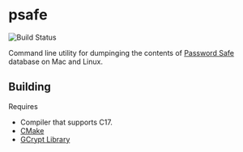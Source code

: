 psafe
=====
![Build Status](https://github.com/mockbutler/psafe/actions/workflows/meson-single-platform.yml/badge.svg)

Command line utility for dumpinging the contents of [Password Safe][pwsafe] database on Mac and Linux.

Building
--------

Requires

 * Compiler that supports C17.
 * [CMake][cmake]
 * [GCrypt Library][libgcrypt]

[pwsafe]: http://pwsafe.org/
[cmake]: http://www.cmake.org/
[libgcrypt]: http://www.gnu.org/software/libgcrypt/
